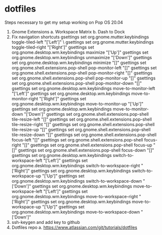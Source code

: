 # dotfiles

Steps necessary to get my setup working on Pop OS 20.04
  1. Gnome Extensions
    a. Workspace Matrix
    b. Dash to Dock
  2. Fix navigation shortcuts
    gsettings set org.gnome.mutter.keybindings toggle-tiled-left "['<Super>Left']" \\
    gsettings set org.gnome.mutter.keybindings toggle-tiled-right "['<Super>Right']"
    gsettings set org.gnome.desktop.wm.keybindings maximize "['<Super>Up']"
    gsettings set org.gnome.desktop.wm.keybindings unmaximize "['<Super>Down']"
    gsettings set org.gnome.desktop.wm.keybindings minimize "[]"
    gsettings set org.gnome.shell.extensions.pop-shell pop-monitor-left "[]"
    gsettings set org.gnome.shell.extensions.pop-shell pop-monitor-right "[]"
    gsettings set org.gnome.shell.extensions.pop-shell pop-monitor-up "[]"
    gsettings set org.gnome.shell.extensions.pop-shell pop-monitor-down "[]"
    gsettings set org.gnome.desktop.wm.keybindings move-to-monitor-left "['<Shift><Super>Left']"
    gsettings set org.gnome.desktop.wm.keybindings move-to-monitor-right "['<Shift><Super>Right']"
    gsettings set org.gnome.desktop.wm.keybindings move-to-monitor-up "['<Shift><Super>Up']"
    gsettings set org.gnome.desktop.wm.keybindings move-to-monitor-down "['<Shift><Super>Down']"
    gsettings set org.gnome.shell.extensions.pop-shell tile-resize-left "[]"
    gsettings set org.gnome.shell.extensions.pop-shell tile-resize-right "[]"
    gsettings set org.gnome.shell.extensions.pop-shell tile-resize-up "[]"
    gsettings set org.gnome.shell.extensions.pop-shell tile-resize-down "[]"
    gsettings set org.gnome.shell.extensions.pop-shell focus-left "[]"
    gsettings set org.gnome.shell.extensions.pop-shell focus-right "[]"
    gsettings set org.gnome.shell.extensions.pop-shell focus-up "[]"
    gsettings set org.gnome.shell.extensions.pop-shell focus-down "[]"
    gsettings set org.gnome.desktop.wm.keybindings switch-to-workspace-left "['<Control><Alt>Left']"
    gsettings set org.gnome.desktop.wm.keybindings switch-to-workspace-right "['<Control><Alt>Right']"
    gsettings set org.gnome.desktop.wm.keybindings switch-to-workspace-up "['<Control><Alt>Up']"
    gsettings set org.gnome.desktop.wm.keybindings switch-to-workspace-down "['<Control><Alt>Down']"
    gsettings set org.gnome.desktop.wm.keybindings move-to-workspace-left "['<Control><Shift><Alt>Left']"
    gsettings set org.gnome.desktop.wm.keybindings move-to-workspace-right "['<Control><Shift><Alt>Right']"
    gsettings set org.gnome.desktop.wm.keybindings move-to-workspace-up "['<Control><Shift><Alt>Up']"
    gsettings set org.gnome.desktop.wm.keybindings move-to-workspace-down "['<Control><Shift><Alt>Down']"
  2. ssh-keygen and add key to github
  3. Dotfiles repo
    a. https://www.atlassian.com/git/tutorials/dotfiles
